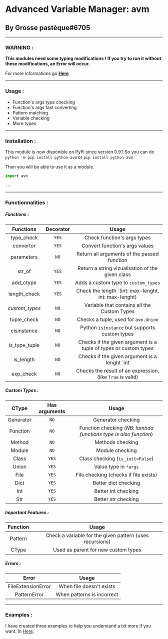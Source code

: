 # Advanced Variable Manager: avm

## By Grosse pastèque#6705


-------------


### WARNING :

__**This modules need some typing modifications !**__
**If you try to run it without these modifications, an Error will occur.**

For more informations go **[Here](./avm/__init__.py)**


-------------


### Usage :

- Function's args type checking
- Function's args fast converting
- Pattern matching
- Variable checking
- More types


------------


### Installation :

This module is now disponible on PyPi since version 0.9.1
So you can do `python -m pip install python-avm` or `pip install python-avm`

Then you will be able to use it as a module.

```python
import avm

...
```


-------------


### Functionnalities :

##### Functions :

| Functions | Decorator | Usage |
| :------------: | :------------: | :------------: |
| type_check | `YES` | Check function's args types |
| convertor | `YES` | Convert function's args values |
| parameters | `NO` | Return all arguments of the passed function |
| str_of | `YES` | Return a string vizualisation of the given class |
| add_ctype | `YES` | Adds a custom type to `custom_types` |
| length_check | `YES` | Check the length `(int: max-lenght, int: max-lenght) | int: max-lenght` of and object |
| *custom_types* | `NO` | Variable that contains all the Custom Types |
| tuple_check | `NO` | Checks a tuple, used for `avm.Union` |
| cisinstance | `NO` | Python `isinstance` but supports custom types |
| is_type_tuple | `NO` | Checks if the given argument is a tuple of types or custom types |
| is_length | `NO` | Checks if the given argument is a lenght `int | ... | (int | ..., int | ...)` |
| exp_check | `NO` | Checks the result of an expression, (like `True` is valid) |

##### Custom Types :

| CType | Has arguments | Usage |
| :------------:| :------------:| :------------: | 
| Generator | `NO` | Generator checking |
| Function | `NO` | Function checking (*NB: lambda functions type is also function*) |
| Method | `NO` | Methods checking |
| Module | `NO` | Module checking |
| Class | `YES` | Class checking (`is_init=False`) |
| Union | `YES` | Value type in `*args` |
| File | `YES` | File checking (checks if file exists) |
| Dict | `YES` | Better dict checking |
| Int | `YES` | Better int checking |
| Str | `YES` | Better str checking |

##### Important Features :
| Function | Usage |
| :------------:| :------------:|
| Pattern | Check a variable for the given pattern (uses recursions) |
| CType | Used as parent for new custom types |

##### Errors :
| Error | Usage |
| :------------:| :------------:|
| FileExtensionError | When file doesn't exists |
| PatternError | When patterns is incorrect |


------------


### Examples :

I have created three examples to help you understand a bit more if you want.
In [Here](./examples/).